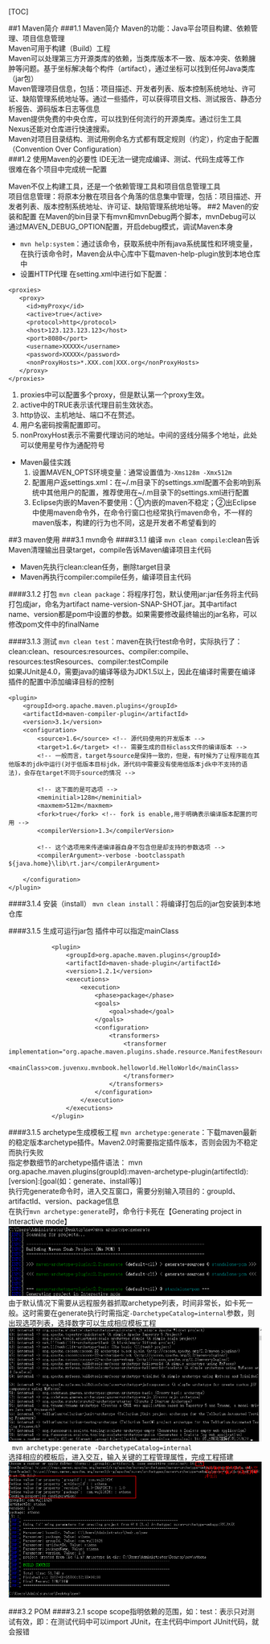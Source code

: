 [TOC]

##1 Maven简介
###1.1 Maven简介
Maven的功能：Java平台项目构建、依赖管理、项目信息管理  
Maven可用于构建（Build）工程  
Maven可以处理第三方开源类库的依赖，当类库版本不一致、版本冲突、依赖臃肿等问题。基于坐标解决每个构件（artifact），通过坐标可以找到任何Java类库（jar包）  
Maven管理项目信息，包括：项目描述、开发者列表、版本控制系统地址、许可证、缺陷管理系统地址等。通过一些插件，可以获得项目文档、测试报告、静态分析报告、源码版本日志等信息  
Maven提供免费的中央仓库，可以找到任何流行的开源类库。通过衍生工具Nexus还能对仓库进行快速搜索。  
Maven对项目目录结构、测试用例命名方式都有既定规则（约定），约定由于配置（Convention Over Configuration）  
###1.2 使用Maven的必要性
IDE无法一键完成编译、测试、代码生成等工作  
很难在各个项目中完成统一配置

Maven不仅上构建工具，还是一个依赖管理工具和项目信息管理工具  
项目信息管理：将原本分散在项目各个角落的信息集中管理，包括：项目描述、开发者列表、版本控制系统地址、许可证、缺陷管理系统地址等。
##2 Maven的安装和配置
在Maven的bin目录下有mvn和mvnDebug两个脚本，mvnDebug可以通过MAVEN_DEBUG_OPTION配置，开启debug模式，调试Maven本身  
- `mvn help:system`：通过该命令，获取系统中所有java系统属性和环境变量，在执行该命令时，Maven会从中心库中下载maven-help-plugin放到本地仓库中
- 设置HTTP代理
在setting.xml中进行如下配置：
~~~
<proxies>  
   <proxy>  
     <id>myProxy</id>  
     <active>true</active>  
     <protocol>http</protocol>  
     <host>123.123.123.123</host>  
     <port>8080</port>  
     <username>XXXXX</username>  
     <password>XXXXX</password>  
     <nonProxyHosts>*.XXX.com|XXX.org</nonProxyHosts>  
   </proxy>  
</proxies>
~~~
1. proxies中可以配置多个proxy，但是默认第一个proxy生效。
2. active中的TRUE表示该代理目前生效状态。
3. http协议、主机地址、端口不在赘述。
4. 用户名密码按需配置即可。
5. nonProxyHost表示不需要代理访问的地址。中间的竖线分隔多个地址，此处可以使用星号作为通配符号
- Maven最佳实践
	1. 设置MAVEN_OPTS环境变量：通常设置值为`-Xms128m -Xmx512m`  
	2. 配置用户返settings.xml：在~/.m目录下的settings.xml配置不会影响到系统中其他用户的配置，推荐使用在~/.m目录下的settings.xml进行配置
	3. Eclipse内嵌的Maven不要使用：①内嵌的maven不稳定；②出Eclipse中使用maven命令外，在命令行窗口也经常执行maven命令，不一样的maven版本，构建的行为也不同，这是开发者不希望看到的  

##3 maven使用
###3.1 mvn命令
####3.1.1 编译
`mvn clean compile`:clean告诉Maven清理输出目录target，compile告诉Maven编译项目主代码  
- Maven先执行clean:clean任务，删除target目录
- Maven再执行compiler:compile任务，编译项目主代码

####3.1.2 打包
`mvn clean package`：将程序打包，默认使用jar:jar任务将主代码打包成jar，命名为artifact name-version-SNAP-SHOT.jar。其中artifact name、version都是pom中设置的参数。如果需要修改最终输出的jar名称，可以修改pom文件中的finalName

####3.1.3 测试
`mvn clean test`：maven在执行test命令时，实际执行了：clean:clean、resources:resources、compiler:compile、resources:testResources、compiler:testCompile  
如果JUnit是4.0，需要java的编译等级为JDK1.5以上，因此在编译时需要在编译插件的配置中添加编译目标的控制
~~~
<plugin>
    <groupId>org.apache.maven.plugins</groupId>
    <artifactId>maven-compiler-plugin</artifactId>
    <version>3.1</version>
    <configuration>
        <source>1.6</source> <!-- 源代码使用的开发版本 -->
        <target>1.6</target> <!-- 需要生成的目标class文件的编译版本 -->
        <!-- 一般而言，target与source是保持一致的，但是，有时候为了让程序能在其他版本的jdk中运行(对于低版本目标jdk，源代码中需要没有使用低版本jdk中不支持的语法)，会存在target不同于source的情况 -->
    
        <!-- 这下面的是可选项 -->
        <meminitial>128m</meminitial>
        <maxmem>512m</maxmem>
        <fork>true</fork> <!-- fork is enable,用于明确表示编译版本配置的可用 --> 
        <compilerVersion>1.3</compilerVersion>
        
        <!-- 这个选项用来传递编译器自身不包含但是却支持的参数选项 -->
        <compilerArgument>-verbose -bootclasspath ${java.home}\lib\rt.jar</compilerArgument>
        
    </configuration>
</plugin>
~~~
####3.1.4 安装（install）
`mvn clean install`：将编译打包后的jar包安装到本地仓库  

####3.1.5 生成可运行jar包
插件中可以指定mainClass
~~~
            <plugin>
                <groupId>org.apache.maven.plugins</groupId>
                <artifactId>maven-shade-plugin</artifactId>
                <version>1.2.1</version>
                <executions>
                    <execution>
                        <phase>package</phase>
                        <goals>
                            <goal>shade</goal>
                        </goals>
                        <configuration>
                            <transformers>
                                <transformer implementation="org.apache.maven.plugins.shade.resource.ManifestResourceTransformer">
                                    <mainClass>com.juvenxu.mvnbook.helloworld.HelloWorld</mainClass>
                                </transformer>
                            </transformers>
                        </configuration>
                    </execution>
                </executions>
            </plugin>
~~~

####3.1.5 archetype生成模板工程
`mvn archetype:generate`：下载maven最新的稳定版本archetype插件。Maven2.0时需要指定插件版本，否则会因为不稳定而执行失败  
指定参数细节的archetype插件语法：
mvn org.apache.maven.plugins(groupId):maven-archetype-plugin(artifectId):[version]:[goal(如：generate、install等)]  
执行完generate命令时，进入交互窗口，需要分别输入项目的：groupId、artifactId、version、package信息  
在执行`mvn archetype:generate`时，命令行卡死在【Generating project in Interactive mode】   
![](img/M0001.png)  
由于默认情况下需要从远程服务器抓取archetype列表，时间非常长，如卡死一般。这时需要在generate执行时需指定`-DarchetypeCatalog=internal`参数，则出现选项列表，选择数字可以生成相应模板工程  
![](img/M0002.png)  
` mvn archetype:generate -DarchetypeCatalog=internal`  
选择相应的模板后，进入交互，输入关键的工程管理属性，完成工程搭建  
![](img/M0003.png)  


###3.2 POM
####3.2.1 scope
scope指明依赖的范围，如：test：表示只对测试有效，即：在测试代码中可以import JUnit，在主代码中import JUnit代码，就会报错  

    
